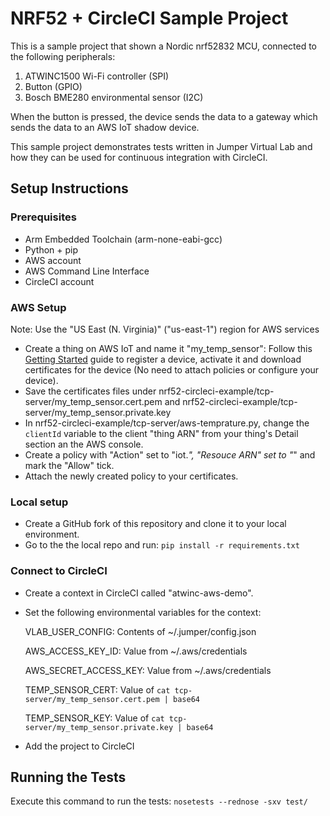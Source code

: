 # NRF52 + CircleCI Sample Project

This is a sample project that shown a Nordic nrf52832 MCU, connected to the following peripherals:
1. ATWINC1500 Wi-Fi controller (SPI)
2. Button (GPIO)
3. Bosch BME280 environmental sensor (I2C)

When the button is pressed, the device sends the data to a gateway which sends the data to an AWS IoT shadow device.

This sample project demonstrates tests written in Jumper Virtual Lab and how they can be used for continuous integration with CircleCI.

## Setup Instructions
### Prerequisites
- Arm Embedded Toolchain (arm-none-eabi-gcc)
- Python + pip
- AWS account
- AWS Command Line Interface
- CircleCI account

### AWS Setup
Note: Use the "US East (N. Virginia)" ("us-east-1") region for AWS services
- Create a thing on AWS IoT and name it "my_temp_sensor": Follow this [Getting Started](https://docs.aws.amazon.com/iot/latest/developerguide/iot-gs.html) guide to register a device, activate it and download certificates for the device (No need to attach policies or configure your device).
- Save the certificates files under nrf52-circleci-example/tcp-server/my_temp_sensor.cert.pem and nrf52-circleci-example/tcp-server/my_temp_sensor.private.key
- In nrf52-circleci-example/tcp-server/aws-temprature.py, change the `clientId` variable to the client "thing ARN" from your thing's Detail section an the AWS console.
- Create a policy with "Action" set to "iot.*", "Resouce ARN" set to "*" and mark the "Allow" tick.
- Attach the newly created policy to your certificates.

### Local setup
- Create a GitHub fork of this repository and clone it to your local environment.
- Go to the the local repo and run: `pip install -r requirements.txt`

### Connect to CircleCI
- Create a context in CircleCI called "atwinc-aws-demo".
- Set the following environmental variables for the context:

  VLAB_USER_CONFIG: Contents of ~/.jumper/config.json

  AWS_ACCESS_KEY_ID: Value from ~/.aws/credentials
  
  AWS_SECRET_ACCESS_KEY: Value from ~/.aws/credentials
  
  TEMP_SENSOR_CERT: Value of `cat tcp-server/my_temp_sensor.cert.pem | base64`
  
  TEMP_SENSOR_KEY: Value of `cat tcp-server/my_temp_sensor.private.key | base64`

- Add the project to CircleCI

## Running the Tests
Execute this command to run the tests: `nosetests --rednose -sxv test/`
